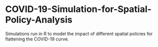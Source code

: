 # COVID-19-Simulation-for-Spatial-Policy-Analysis
Simulations run in R to model the impact of different spatial policies for flattening the COVID-19 curve. 
